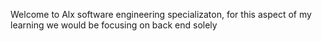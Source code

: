 Welcome to Alx software engineering specializaton, for this aspect of my learning we would be focusing on back end solely 
